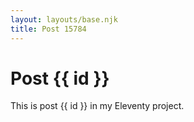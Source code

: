 ```yaml
---
layout: layouts/base.njk
title: Post 15784
---
```


# Post {{ id }}

This is post {{ id }} in my Eleventy project.
